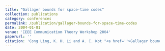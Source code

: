 ```yaml
---
title: "Gallager bounds for space-time codes"
collection: publications
category: conferences
permalink: /publication/gallager-bounds-for-space-time-codes
date: 2004-01-01
venue: 'IEEE Communication Theory Workshop 2004'
paperurl: ''
citation: 'Cong Ling, K. H. Li and A. C. Kot "<a href=''>Gallager bounds for space-time codes</a>", IEEE Communication Theory Workshop 2004, Capri, Italy, May 2004.'
---
```

